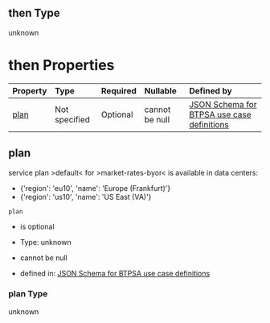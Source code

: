 ## then Type

unknown

# then Properties

| Property      | Type          | Required | Nullable       | Defined by                                                                                                                                                                                                                                      |
| :------------ | :------------ | :------- | :------------- | :---------------------------------------------------------------------------------------------------------------------------------------------------------------------------------------------------------------------------------------------- |
| [plan](#plan) | Not specified | Optional | cannot be null | [JSON Schema for BTPSA use case definitions](btpsa-usecase-properties-services-items-allof-1-then-allof-61-then-allof-0-then-properties-plan.md "undefined#/properties/services/items/allOf/1/then/allOf/61/then/allOf/0/then/properties/plan") |

## plan

service plan >default< for >market-rates-byor< is available in data centers:

*   {'region': 'eu10', 'name': 'Europe (Frankfurt)'}
*   {'region': 'us10', 'name': 'US East (VA)'}

`plan`

*   is optional

*   Type: unknown

*   cannot be null

*   defined in: [JSON Schema for BTPSA use case definitions](btpsa-usecase-properties-services-items-allof-1-then-allof-61-then-allof-0-then-properties-plan.md "undefined#/properties/services/items/allOf/1/then/allOf/61/then/allOf/0/then/properties/plan")

### plan Type

unknown
